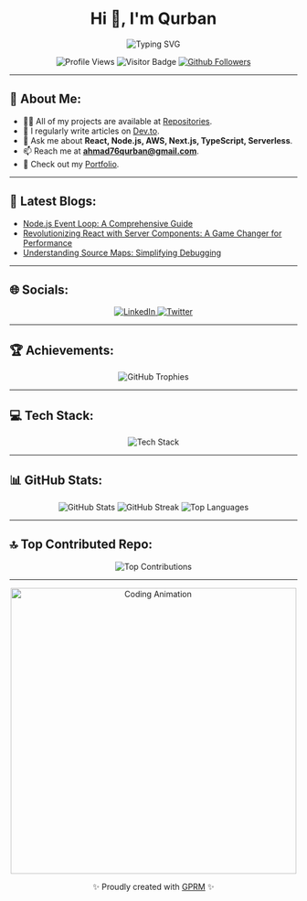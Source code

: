 <h1 align="center">Hi 👋, I'm Qurban</h1>

<p align="center">
  <img src="https://readme-typing-svg.demolab.com?font=Fira+Code&size=15&pause=100&color=00C2FF&center=true&width=435&lines=Full+Stack+Developer;React;Node;Express;MongoDB;Angular;Tailwind+CSS;AWS;TypeScript;Passionate+about+Innovation+%26+Learning" alt="Typing SVG">
</p>

<p align="center">
  <img src="https://komarev.com/ghpvc/?username=qur786&label=Profile%20views&color=0e75b6&style=flat" alt="Profile Views">
  <img src="https://visitor-badge.laobi.icu/badge?page_id=qur786.qur786" alt="Visitor Badge">
  <a href="https://github.com/qur786">
    <img src="https://img.shields.io/github/followers/qur786?label=Follow&style=social" alt="Github Followers">
  </a>
</p>

---

## 💫 About Me:
- 👨‍💻 All of my projects are available at [Repositories](https://github.com/qur786?tab=repositories).<br>
- 📝 I regularly write articles on [Dev.to](https://dev.to/qur786).<br>
- 💬 Ask me about **React, Node.js, AWS, Next.js, TypeScript, Serverless**.<br>
- 📫 Reach me at **ahmad76qurban@gmail.com**.<br>
- 📄 Check out my [Portfolio](https://qur786.github.io/portfolio/).<br>

---

## 📄 Latest Blogs:
<!-- BLOG-POST-LIST:START -->
- [Node.js Event Loop: A Comprehensive Guide](https://dev.to/qur786/nodejs-event-loop-a-comprehensive-guide-4719)
- [Revolutionizing React with Server Components: A Game Changer for Performance](https://dev.to/qur786/revolutionizing-react-with-server-components-a-game-changer-for-performance-3p30)
- [Understanding Source Maps: Simplifying Debugging](https://dev.to/qur786/understanding-source-maps-simplifying-debugging-1ikh)
<!-- BLOG-POST-LIST:END -->

---

## 🌐 Socials:
<p align="center">
  <a href="https://linkedin.com/in/qurban-ahmad-qur786" target="_blank">
    <img src="https://img.shields.io/badge/LinkedIn-%230077B5.svg?logo=linkedin&logoColor=white" alt="LinkedIn">
  </a>
  <a href="https://twitter.com/fantasticnerd67" target="_blank">
    <img src="https://img.shields.io/badge/Twitter-%231DA1F2.svg?logo=Twitter&logoColor=white" alt="Twitter">
  </a>
</p>

---

## 🏆 Achievements:
<p align="center">
  <img src="https://github-profile-trophy.vercel.app/?username=qur786&theme=radical&no-frame=true&margin-w=5&row=1&column=7" alt="GitHub Trophies">
</p>

---

## 💻 Tech Stack:
<p align="center">
  <img src="https://skillicons.dev/icons?i=react,redux,nextjs,nodejs,express,graphql,typescript,javascript,aws,docker,mongodb,tailwind,webpack,postman,git,html,css,sass" alt="Tech Stack">
</p>

---

## 📊 GitHub Stats:
<div align="center">
  <img src="https://github-readme-stats.vercel.app/api?username=qur786&theme=radical&hide_border=false&include_all_commits=true&count_private=true" alt="GitHub Stats">
  <img src="https://github-readme-streak-stats.herokuapp.com/?user=qur786&theme=radical&hide_border=false" alt="GitHub Streak">
  <img src="https://github-readme-stats.vercel.app/api/top-langs/?username=qur786&theme=radical&hide_border=false&include_all_commits=true&count_private=true&layout=compact" alt="Top Languages">
</div>

---

## 🔝 Top Contributed Repo:
<p align="center">
  <img src="https://github-contributor-stats.vercel.app/api?username=qur786&limit=4&theme=radical&combine_all_yearly_contributions=true" alt="Top Contributions">
</p>

---

<p align="center">
  <img src="https://raw.githubusercontent.com/qur786/qur786/main/code.gif" alt="Coding Animation" width="500">
</p>

<p align="center">✨ Proudly created with <a href="https://gprm.itsvg.in">GPRM</a> ✨</p>
